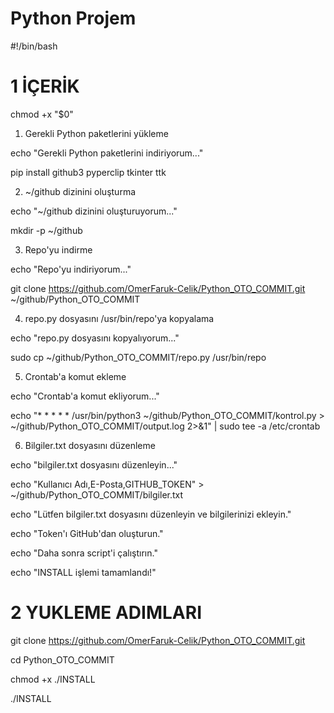 # Python Projem
#!/bin/bash

# 1 İÇERİK

chmod +x "$0"


 1. Gerekli Python paketlerini yükleme

echo "Gerekli Python paketlerini indiriyorum..."

pip install github3 pyperclip tkinter ttk


 2. ~/github dizinini oluşturma

echo "~/github dizinini oluşturuyorum..."

mkdir -p ~/github


 3. Repo'yu indirme

echo "Repo'yu indiriyorum..."

git clone https://github.com/OmerFaruk-Celik/Python_OTO_COMMIT.git ~/github/Python_OTO_COMMIT


 4. repo.py dosyasını /usr/bin/repo'ya kopyalama

echo "repo.py dosyasını kopyalıyorum..."

sudo cp ~/github/Python_OTO_COMMIT/repo.py /usr/bin/repo


 5. Crontab'a komut ekleme

echo "Crontab'a komut ekliyorum..."

echo "* * * * * /usr/bin/python3 ~/github/Python_OTO_COMMIT/kontrol.py > ~/github/Python_OTO_COMMIT/output.log 2>&1" | sudo tee -a /etc/crontab


 6. Bilgiler.txt dosyasını düzenleme

echo "bilgiler.txt dosyasını düzenleyin..."

echo "Kullanıcı Adı,E-Posta,GITHUB_TOKEN" > ~/github/Python_OTO_COMMIT/bilgiler.txt

echo "Lütfen bilgiler.txt dosyasını düzenleyin ve bilgilerinizi ekleyin."

echo "Token'ı GitHub'dan oluşturun."

echo "Daha sonra script'i çalıştırın."

echo "INSTALL işlemi tamamlandı!"




# 2 YUKLEME ADIMLARI

git clone https://github.com/OmerFaruk-Celik/Python_OTO_COMMIT.git

cd Python_OTO_COMMIT

chmod +x ./INSTALL

./INSTALL

